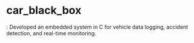 # car_black_box
: Developed an embedded system in C for vehicle data logging, accident detection, and real-time monitoring.
